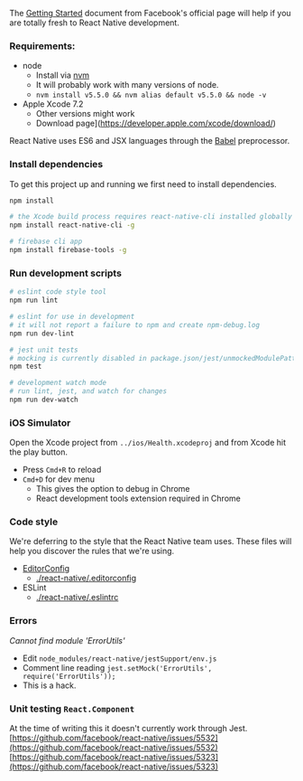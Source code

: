 
The [Getting Started](https://facebook.github.io/react-native/docs/getting-started.html#content) document from Facebook's official page will help if you are totally fresh to React Native development.

### Requirements:

+ node
    * Install via [nvm](https://github.com/creationix/nvm)
    * It will probably work with many versions of node.
    * `nvm install v5.5.0 && nvm alias default v5.5.0 && node -v`
+ Apple Xcode 7.2
    * Other versions might work
    * Download page](https://developer.apple.com/xcode/download/)

React Native uses ES6 and JSX languages through the [Babel](http://babeljs.io/) preprocessor.

### Install dependencies

To get this project up and running we first need to install dependencies.

```sh
npm install

# the Xcode build process requires react-native-cli installed globally
npm install react-native-cli -g

# firebase cli app
npm install firebase-tools -g
```

### Run development scripts

```sh
# eslint code style tool
npm run lint

# eslint for use in development
# it will not report a failure to npm and create npm-debug.log
npm run dev-lint

# jest unit tests
# mocking is currently disabled in package.json/jest/unmockedModulePatterns
npm test

# development watch mode
# run lint, jest, and watch for changes
npm run dev-watch
```

### iOS Simulator

Open the Xcode project from `../ios/Health.xcodeproj` and from Xcode hit the play button.

+ Press `Cmd+R` to reload
+ `Cmd+D` for dev menu
    * This gives the option to debug in Chrome
    * React development tools extension required in Chrome

### Code style

We're deferring to the style that the React Native team uses. These files will help you discover the rules that we're using.

+ [EditorConfig](http://editorconfig.org/)
    * [./react-native/.editorconfig](https://github.com/facebook/react-native/blob/master/.editorconfig)
+ ESLint
    * [./react-native/.eslintrc](https://github.com/facebook/react-native/blob/master/.eslintrc)

### Errors

*Cannot find module 'ErrorUtils'*

+ Edit `node_modules/react-native/jestSupport/env.js`
+ Comment line reading `jest.setMock('ErrorUtils', require('ErrorUtils'));`
+ This is a hack.

### Unit testing `React.Component`
At the time of writing this it doesn't currently work through Jest.
[https://github.com/facebook/react-native/issues/5532](https://github.com/facebook/react-native/issues/5532)
[https://github.com/facebook/react-native/issues/5323](https://github.com/facebook/react-native/issues/5323)
